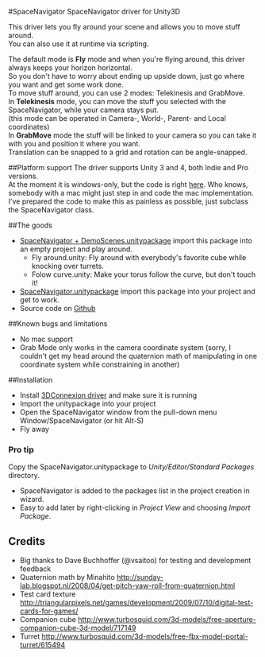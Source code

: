#SpaceNavigator
SpaceNavigator driver for Unity3D

This driver lets you fly around your scene and allows you to move stuff around.  
You can also use it at runtime via scripting.  

The default mode is **Fly** mode and when you're flying around, this driver always keeps your horizon horizontal.  
So you don't have to worry about ending up upside down, just go where you want and get some work done.  
To move stuff around, you can use 2 modes: Telekinesis and GrabMove.  
In **Telekinesis** mode, you can move the stuff you selected with the SpaceNavigator, while your camera stays put.  
(this mode can be operated in Camera-, World-, Parent- and Local coordinates)  
In **GrabMove** mode the stuff will be linked to your camera so you can take it with you and position it where you want.  
Translation can be snapped to a grid and rotation can be angle-snapped.  

##Platform support
The driver supports Unity 3 and 4, both Indie and Pro versions.  
At the moment it is windows-only, but the code is right [here](https://github.com/PatHightree/SpaceNavigator). 
Who knows, somebody with a mac might just step in and code the mac implementation. 
I've prepared the code to make this as painless as possible, just subclass the SpaceNavigator class.  

##The goods
- [SpaceNavigator + DemoScenes.unitypackage](http://goo.gl/Qd1m3) import this package into an empty project and play around.
  - Fly around.unity: Fly around with everybody's favorite cube while knocking over turrets.
  - Folow curve.unity: Make your torus follow the curve, but don't touch it!
- [SpaceNavigator.unitypackage](http://goo.gl/drz8w) import this package into your project and get to work.
- Source code on [Github](https://github.com/PatHightree/SpaceNavigator)

##Known bugs and limitations
- No mac support
- Grab Mode only works in the camera coordinate system (sorry, I couldn't get my head around the quaternion math of manipulating in one coordinate system while constraining in another)

##Installation
- Install [3DConnexion driver](http://www.3dconnexion.com/service/drivers.html) and make sure it is running
- Import the unitypackage into your project
- Open the SpaceNavigator window from the pull-down menu Window/SpaceNavigator (or hit Alt-S)
- Fly away

### Pro tip
Copy the SpaceNavigator.unitypackage to *Unity/Editor/Standard Packages* directory.  
- SpaceNavigator is added to the packages list in the project creation in wizard.  
- Easy to add later by right-clicking in *Project View* and choosing *Import Package*.  

Credits
-------
- Big thanks to Dave Buchhoffer (@vsaitoo) for testing and development feedback
- Quaternion math by Minahito
http://sunday-lab.blogspot.nl/2008/04/get-pitch-yaw-roll-from-quaternion.html
- Test card texture
http://triangularpixels.net/games/development/2009/07/10/digital-test-cards-for-games/
- Companion cube http://www.turbosquid.com/3d-models/free-aperture-companion-cube-3d-model/717149
- Turret http://www.turbosquid.com/3d-models/free-fbx-model-portal-turret/615494
